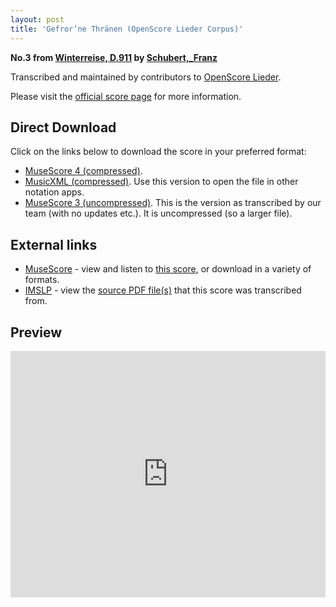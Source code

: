 ```yaml
---
layout: post
title: 'Gefror’ne Thränen (OpenScore Lieder Corpus)'
---
```


__No.3 from [Winterreise, D.911](https://fourscoreandmore.org/OpenScore/Schubert%2C_Franz/Winterreise%2C_D.911/) by [Schubert,_Franz](https://fourscoreandmore.org/OpenScore/Schubert%2C_Franz)__

Transcribed and maintained by contributors to [OpenScore Lieder].

Please visit the [official score page] for more information.

[official score page]: https://musescore.com/openscore-lieder-corpus/scores/5015499
[OpenScore Lieder]: https://musescore.com/openscore-lieder-corpus

## Direct Download

Click on the links below to download the score in your preferred format:
- [MuseScore 4 (compressed)](https://fourscoreandmore.org/OpenScore/Schubert%2C_Franz/Winterreise%2C_D.911/03_Gefror%E2%80%99ne_Thr%C3%A4nen.mscz).
- [MusicXML (compressed)](https://fourscoreandmore.org/OpenScore/Schubert%2C_Franz/Winterreise%2C_D.911/03_Gefror%E2%80%99ne_Thr%C3%A4nen.mxl). Use this version to open the file in other notation apps.
- [MuseScore 3 (uncompressed)](https://raw.githubusercontent.com/OpenScore/Lieder/refs/heads/main/scores/Schubert%2C_Franz/Winterreise%2C_D.911/03_Gefror%E2%80%99ne_Thr%C3%A4nen/lc5015499.mscx). This is the version as transcribed by our team (with no updates etc.). It is uncompressed (so a larger file).

## External links

- [MuseScore] - view and listen to [this score][MuseScore], or download in a variety of formats.
- [IMSLP] - view the [source PDF file(s)][IMSLP] that this score was transcribed from.

[MuseScore]: https://musescore.com/score/5015499
[IMSLP]: https://imslp.org/wiki/Special:ReverseLookup/60822

## Preview

<iframe width="100%" height="394" src="https://musescore.com/openscore-lieder-corpus/scores/5015499/embed" frameborder="0" allowfullscreen allow="autoplay; fullscreen"></iframe>
